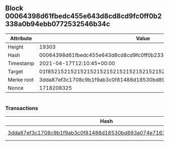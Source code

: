 ## Block 00064398d61fbedc455e643d8cd8cd9fc0ff0b2338a0b94ebb0772532546b34c

Attribute | Value
--- | ---
Height | 19303
Hash | 00064398d61fbedc455e643d8cd8cd9fc0ff0b2338a0b94ebb0772532546b34c
Timestamp | 2021-04-17T12:10:45+00:00
Target | 01f8521521521521521521521521521521521521521521521521521521521521
Merke root | 3dda87ef3c1708c9b1f9ab3c0f81488d18530bd893a074e71637094dfe6da63d
Nonce | 1718208325

```

```

### Transactions

Hash | Amount
--- | ---
[3dda87ef3c1708c9b1f9ab3c0f81488d18530bd893a074e71637094dfe6da63d](3dda87ef3c1708c9b1f9ab3c0f81488d18530bd893a074e71637094dfe6da63d.md) | 10.00000000 SKEPTI 
